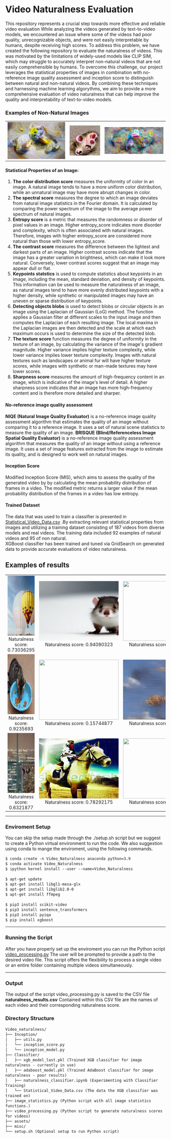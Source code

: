 # Video Naturalness Evaluation 

This repository represents a crucial step towards more effective and reliable video evaluation
While analyzing the videos generated by text-to-video models, we encountered an issue where some of the videos had poor quality, unrecognizable objects, and were not easily interpretable by humans, despite receiving high scores.
To address this problem, we have created the following repository to evaluate the naturalness of videos.
This was motivated by the limitations of widely-used models like CLIP SIM, which may struggle to accurately interpret non-natural videos that are not easily comprehensible by humans. 
To overcome this challenge, our project leverages the statistical properties of images in combination with no-reference image quality assessment and inception score to distinguish between natural and non-natural videos. By combining these techniques and harnessing machine learning algorythms, we aim to provide a more comprehensive evaluation of video naturalness that can help improve the quality and interpretability of text-to-video models.

### Examples of Non-Natural Images

<table>
  <tr>
    <td><img src="Video_Naturalness/assets/Non_natural_images_examples/non_natural_eg1.png" alt="Alt Text"></td>
    <td><img src="Video_Naturalness/assets/Non_natural_images_examples/non_natural_eg2.png" alt="Alt Text"></td>
    <td><img src="Video_Naturalness/assets/Non_natural_images_examples/non_natural_eg3.png" alt="Alt Text"></td>
  </tr>
</table>

#### Statistical Properties of an Image:
1. **The color distribution score** measures the uniformity of color in an image. A natural image tends to have a more uniform color distribution, while an unnatural image may have more abrupt changes in color.
2. **The spectral score** measures the degree to which an image deviates from natural image statistics in the Fourier domain. It is calculated by comparing the power spectrum of the image to the average power spectrum of natural images.
3. **Entropy score** is a metric that measures the randomness or disorder of pixel values in an image. Higher entropy_score indicates more disorder and complexity, which is often associated with natural images. Therefore, images with higher entropy_score are considered more natural than those with lower entropy_score.
4. **The contrast score** measures the difference between the lightest and darkest parts of an image. Higher contrast scores indicate that the image has a greater variation in brightness, which can make it look more natural. Conversely, lower contrast scores suggest that an image may appear dull or flat.
5. **Keypoints statstics** is used to compute statistics about keypoints in an image, including the mean, standard deviation, and density of keypoints. This information can be used to measure the naturalness of an image, as natural images tend to have more evenly distributed keypoints with a higher density, while synthetic or manipulated images may have an uneven or sparse distribution of keypoints.
6. **Detecting objects blobs** is used to detect blobs or circular objects in an image using the Laplacian of Gaussian (LoG) method. The function applies a Gaussian filter at different scales to the input image and then computes the Laplacian of each resulting image. The local maxima in the Laplacian images are then detected and the scale at which each maximum occurs is used to determine the size of the detected blob.
7. **The texture score**  function measures the degree of uniformity in the texture of an image, by calculating the variance of the image's gradient magnitude. Higher variance implies higher texture complexity, while lower variance implies lower texture complexity. Images with natural textures such as landscapes or animal fur will have higher texture scores, while images with synthetic or man-made textures may have lower scores.
8. **Sharpness score** measures the amount of high-frequency content in an image, which is indicative of the image's level of detail. A higher sharpness score indicates that an image has more high-frequency content and is therefore more detailed and sharper.
#### No-reference image quality assessment
**NIQE (Natural Image Quality Evaluator)** is a no-reference image quality assessment algorithm that estimates the quality of an image without comparing it to a reference image. It uses a set of natural scene statistics to measure the quality of an image.
**BRISQUE (Blind/Referenceless Image Spatial Quality Evaluator)** is a no-reference image quality assessment algorithm that measures the quality of an image without using a reference image. It uses a set of image features extracted from the image to estimate its quality, and is designed to work well on natural images.
#### Inception Score
Modified Inception Score (MIS), which aims to assess the quality of the generated video by by calculating the mean probability distribution of frames in a video. The modified metric returns a larger value if the mean probability distribution of the frames in a video has low entropy.
#### Trained Dataset
The data that was used to train a classifier is presented in [Statistical_Video_Data.csv](Video_Naturalness/Classifier/Statistical_Video_Data.csv) .By extracting relevant statistical properties from images and utilizing a training dataset consisting of 187 videos from diverse models and real videos. The training data included 92 examples of natural videos and 95 of non natural.  
XGBoost classifier has been trained and tuned via GridSearch on generated data to provide accurate evaluations of video naturalness.

## Examples of results

<table>
  <tr>
    <td style="text-align:center">
      <img src="generated_videos/Tune-a-video/Balloon_full_of_water_exploding_in_extreme_slow_motion.gif" width="250" height="187.5">
      <br>Naturalness score: 0.73036295
    </td>
    <td style="text-align:center">
      <img src="generated_videos/Tune-a-video/A_small_domesticated_carnivorous_mammal_with_soft_fur,_a_short_snout,_and_retractable_claws.gif" width="250" height="187.5">
      <br>Naturalness score: 0.94080323
    </td>
    <td style="text-align:center">
      <img src="Video_Naturalness/assets/video_examples/flying_through_an_intense_battle_between_pirat_ships_in_a_stormy_ocean.gif" width="250" height="187.5">
      <br>Naturalness score: 0.90213525
    </td>
  </tr>
  <tr>
    <td style="text-align:center">
      <img src="Video_Naturalness/assets/video_examples/A_cat_eating_food_out_of_a_bowl.gif" width="250" height="187.5">
      <br>Naturalness score: 0.9235693
    </td>
    <td style="text-align:center">
      <img src="Video_Naturalness/assets/video_examples/Twins_eating_icecream_on_top_of_eiffel_tower_realistic.gif" width="250" height="187.5">
      <br>Naturalness score: 0.15744877
    </td>
    <td style="text-align:center">
      <img src="Video_Naturalness/assets/video_examples/A_swarm_of_bees_flying_around_their_hive.gif" width="250" height="187.5">
      <br>Naturalness score: 0.06740397
    </td>
  </tr>
  <tr>
    <td style="text-align:center">
      <img src="Video_Naturalness/assets/video_examples/eg1.gif" width="250" height="187.5">
      <br>Naturalness score: 0.6321877
    </td>
    <td style="text-align:center">
      <img src="Video_Naturalness/assets/video_examples/An_astronaut_riding_a_horse.gif" width="250" height="187.5">
      <br>Naturalness score: 0.78292175
    </td>
    <td style="text-align:center">
      <img src="Video_Naturalness/assets/video_examples/A_knight_riding_on_a_horse_through_the_countryside.gif" width="250" height="187.5">
      <br>Naturalness score: 0.11610969
    </td>
  </tr>
</table>

---
### Enviroment Setup

You can skip the setup made through the ./setup.sh script but we suggest to create a Python virtual environment to run the code.
We also suggestion using conda to mange the enviroment, using the following commands.
```
$ conda create -n Video_Naturalness anaconda python=3.9
$ conda activate Video_Naturalness
$ ipython kernel install --user --name=Video_Naturalness

$ apt-get update
$ apt-get install libgl1-mesa-glx
$ apt-get install libglib2.0-0
$ apt-get install ffmpeg

$ pip3 install scikit-video
$ pip3 install sentence_transformers
$ pip3 install pyiqa
$ pip install xgboost
```

---
### Running the Script

After you have properly set up the enviroment you can run the Python script [video_processing.py](Video_Naturalness/video_processing.py)
The user will be prompted to provide a path to the desired video file. This script offers the flexibility to process a single video or an entire folder containing multiple videos simultaneously.

---
### Output
The output of the script video_processing.py is saved to the CSV file **naturalness_results.csv**
Contained within this CSV file are the names of each video and their corresponding naturalness score.

### Directory Structure
```
Video_naturalness/
├── Inception/
│   ├── utils.py
│   └── inception_score.py
│   └── inception_model.py
├── Classifier/
│   ├── xgb_model_last.pkl (Trained XGB classifier for image naturalness - currently in use)
│   ├── adaboost_model.pkl (Trained AdaBoost classifier for image naturalness - poor results)
│   ├── naturalness_classifier.ipynb (Experimenting with Classifier Training)
│   └── Statistical_Video_Data.csv (The data the XGB classifier was trained on)
├── image_statistics.py (Python script with all image statistics functions.)
├── video_processing.py (Python script to generate naturalness scores for videos)
├── assets/
├── misc/
└── setup.sh (Optional setup to run Python script)
```
